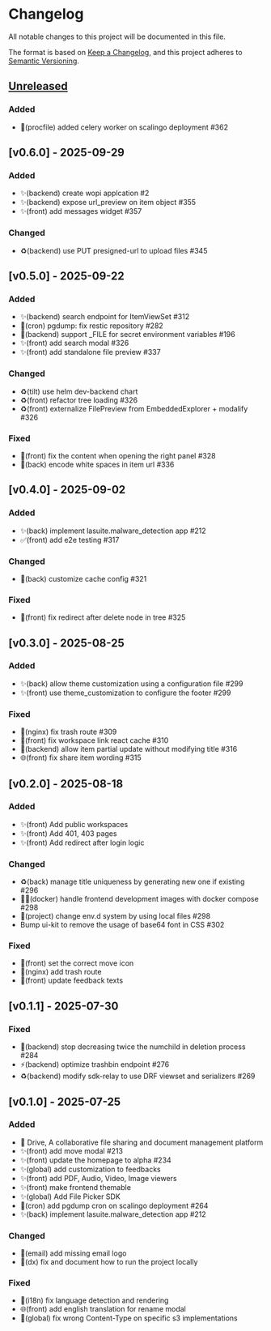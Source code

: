 # Changelog

All notable changes to this project will be documented in this file.

The format is based on [Keep a Changelog](https://keepachangelog.com/en/1.0.0),
and this project adheres to
[Semantic Versioning](https://semver.org/spec/v2.0.0.html).

## [Unreleased]

### Added

- 🔧(procfile) added celery worker on scalingo deployment #362

## [v0.6.0] - 2025-09-29

### Added

- ✨(backend) create wopi applcation #2
- ✨(backend) expose url_preview on item object #355
- ✨(front) add messages widget #357

### Changed

- ♻️(backend) use PUT presigned-url to upload files #345

## [v0.5.0] - 2025-09-22

### Added

- ✨(backend) search endpoint for ItemViewSet #312
- 🔧(cron) pgdump: fix restic repository #282
- 🔧(backend) support \_FILE for secret environment variables #196
- ✨(front) add search modal #326
- ✨(front) add standalone file preview #337

### Changed

- ♻️(tilt) use helm dev-backend chart
- ♻️(front) refactor tree loading #326
- ♻️(front) externalize FilePreview from EmbeddedExplorer + modalify #326

### Fixed

- 🐛(front) fix the content when opening the right panel #328
- 🐛(back) encode white spaces in item url #336

## [v0.4.0] - 2025-09-02

### Added

- ✨(back) implement lasuite.malware_detection app #212
- ✅(front) add e2e testing #317

### Changed

- 🔧(back) customize cache config #321

### Fixed

- 🐛(front) fix redirect after delete node in tree #325

## [v0.3.0] - 2025-08-25

### Added

- ✨(back) allow theme customization using a configuration file #299
- ✨(front) use theme_customization to configure the footer #299

### Fixed

- 🔧(nginx) fix trash route #309
- 🐛(front) fix workspace link react cache #310
- 🐛(backend) allow item partial update without modifying title #316
- 🌐(front) fix share item wording #315

## [v0.2.0] - 2025-08-18

### Added

- ✨(front) Add public workspaces
- ✨(front) Add 401, 403 pages
- ✨(front) Add redirect after login logic

### Changed

- ♻️(back) manage title uniqueness by generating new one if existing #296
- 🧑‍💻(docker) handle frontend development images with docker compose #298
- 🔧(project) change env.d system by using local files #298
- Bump ui-kit to remove the usage of base64 font in CSS #302

### Fixed

- 🐛(front) set the correct move icon
- 🐛(nginx) add trash route
- 💬(front) update feedback texts

## [v0.1.1] - 2025-07-30

### Fixed

- 🐛(backend) stop decreasing twice the numchild in deletion process #284
- ⚡️(backend) optimize trashbin endpoint #276
- ♻️(backend) modify sdk-relay to use DRF viewset and serializers #269

## [v0.1.0] - 2025-07-25

### Added

- 🚀 Drive, A collaborative file sharing and document management platform
- ✨(front) add move modal #213
- ✨(front) update the homepage to alpha #234
- ✨(global) add customization to feedbacks
- ✨(front) add PDF, Audio, Video, Image viewers
- ✨(front) make frontend themable
- ✨(global) Add File Picker SDK
- 🔧(cron) add pgdump cron on scalingo deployment #264
- ✨(back) implement lasuite.malware_detection app #212

### Changed

- 🐛(email) add missing email logo
- 📝(dx) fix and document how to run the project locally

### Fixed

- 🐛(i18n) fix language detection and rendering
- 🌐(front) add english translation for rename modal
- 🐛(global) fix wrong Content-Type on specific s3 implementations

[unreleased]: https://github.com/suitenumerique/drive/compare/v0.6.0...main
[0.6.0]: https://github.com/suitenumerique/drive/releases/v0.6.0
[0.5.0]: https://github.com/suitenumerique/drive/releases/v0.5.0
[0.4.0]: https://github.com/suitenumerique/drive/releases/v0.4.0
[0.3.0]: https://github.com/suitenumerique/drive/releases/v0.3.0
[0.2.0]: https://github.com/suitenumerique/drive/releases/v0.2.0
[0.1.1]: https://github.com/suitenumerique/drive/releases/v0.1.1
[0.1.0]: https://github.com/suitenumerique/drive/releases/v0.1.0
